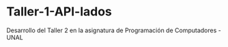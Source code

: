 # Taller-1-API-lados
Desarrollo del Taller 2 en la asignatura de Programación de Computadores - UNAL
